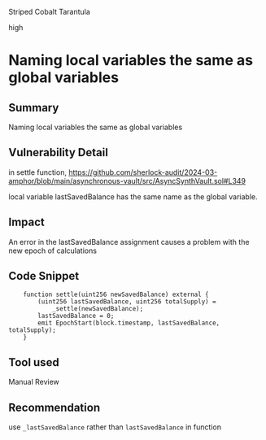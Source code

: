 Striped Cobalt Tarantula

high

# Naming local variables the same as global variables

## Summary
Naming local variables the same as global variables

## Vulnerability Detail
in settle function, 
https://github.com/sherlock-audit/2024-03-amphor/blob/main/asynchronous-vault/src/AsyncSynthVault.sol#L349

local variable lastSavedBalance has the same name as the global variable.

## Impact
An error in the lastSavedBalance assignment causes a problem with the new epoch of calculations

## Code Snippet
```solidity
    function settle(uint256 newSavedBalance) external {
        (uint256 lastSavedBalance, uint256 totalSupply) =
            _settle(newSavedBalance);
        lastSavedBalance = 0;
        emit EpochStart(block.timestamp, lastSavedBalance, totalSupply);
    }
```

## Tool used

Manual Review

## Recommendation
use ```_lastSavedBalance``` rather than ```lastSavedBalance``` in function